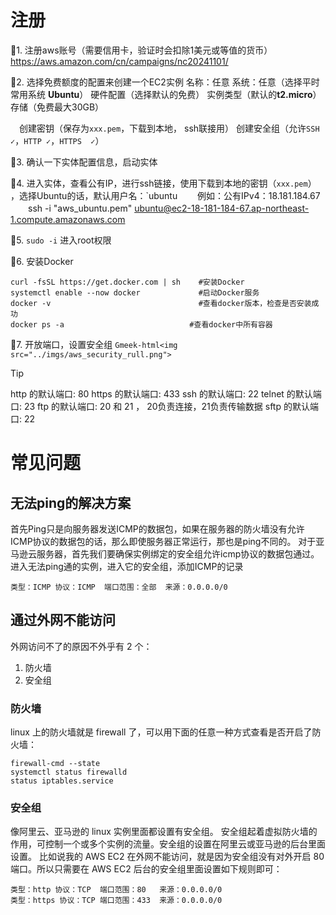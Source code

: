 # 注册
🔖1. 注册aws账号（需要信用卡，验证时会扣除1美元或等值的货币）
https://aws.amazon.com/cn/campaigns/nc20241101/

🔖2. 选择免费额度的配置来创建一个EC2实例
    名称：任意
    系统：任意（选择平时常用系统  **Ubuntu**）
    硬件配置（选择默认的免费）
    实例类型（默认的**t2.micro**）
    存储（免费最大30GB）
    
　创建密钥（保存为`xxx.pem`，下载到本地， ssh联接用）
    创建安全组（允许`SSH ✓`，`HTTP ✓`，`HTTPS  ✓`） 

🔖3. 确认一下实体配置信息，启动实体

🔖4. 进入实体，查看公有IP，进行ssh链接，使用下载到本地的密钥（`xxx.pem`） ，选择Ubuntu的话，默认用户名：`ubuntu
　　例如：公有IPv4：18.181.184.67
　　ssh -i "aws_ubuntu.pem" ubuntu@ec2-18-181-184-67.ap-northeast-1.compute.amazonaws.com

🔖5. `sudo -i`  进入root权限

🔖6. 安装Docker
```
curl -fsSL https://get.docker.com | sh    #安装Docker
systemctl enable --now docker             #启动Docker服务
docker -v                                 #查看docker版本，检查是否安装成功
docker ps -a                            #查看docker中所有容器
```


🔖7. 开放端口，设置安全组
`Gmeek-html<img src="../imgs/aws_security_rull.png">`

> [!TIP]
> http 的默认端口: 80
> https 的默认端口: 433
> ssh 的默认端口: 22
> telnet 的默认端口: 23
> ftp 的默认端口: 20 和 21 ，  20负责连接，21负责传输数据
> sftp 的默认端口: 22




# 常见问题

## 无法ping的解决方案
首先Ping只是向服务器发送ICMP的数据包，如果在服务器的防火墙没有允许ICMP协议的数据包的话，那么即使服务器正常运行，那也是ping不同的。
对于亚马逊云服务器，首先我们要确保实例绑定的安全组允许icmp协议的数据包通过。
进入无法ping通的实例，进入它的安全组，添加ICMP的记录
```
类型：ICMP 协议：ICMP  端口范围：全部  来源：0.0.0.0/0
```


## 通过外网不能访问
外网访问不了的原因不外乎有 2 个：
1. 防火墙
4. 安全组

### 防火墙
linux 上的防火墙就是 firewall 了，可以用下面的任意一种方式查看是否开启了防火墙：

```
firewall-cmd --state
systemctl status firewalld
status iptables.service
```

### 安全组
像阿里云、亚马逊的 linux 实例里面都设置有安全组。
安全组起着虚拟防火墙的作用，可控制一个或多个实例的流量。安全组的设置在阿里云或亚马逊的后台里面设置。
比如说我的 AWS EC2 在外网不能访问，就是因为安全组没有对外开启 80 端口。所以只需要在 AWS EC2 后台的安全组里面设置如下规则即可：
```
类型：http 协议：TCP  端口范围：80   来源：0.0.0.0/0
类型：https 协议：TCP 端口范围：433  来源：0.0.0.0/0
```
